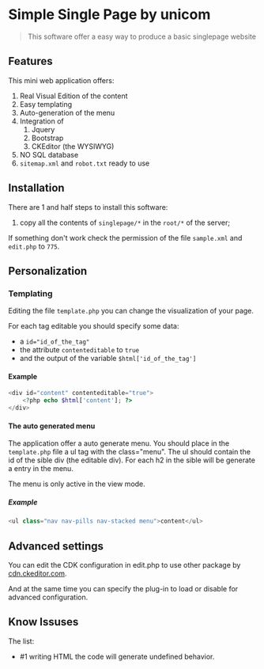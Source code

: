 Simple Single Page by unicom
============================

>This software offer a easy way to produce a basic singlepage website

## Features
This mini web application offers:

1.  Real Visual Edition of the content
2.  Easy templating
3.  Auto-generation of the menu
4.  Integration of
    1.  Jquery
    2.  Bootstrap
    3.  CKEditor (the WYSIWYG)
5.  NO SQL database
6.  `sitemap.xml` and `robot.txt` ready to use

## Installation
There are 1 and half steps to install this software:

1.  copy all the contents of `singlepage/*` in the `root/*` of the server;

If something don't work check the permission of the file `sample.xml` and `edit.php` to `775`.

## Personalization
### Templating
Editing the file `template.php` you can change the visualization of your page.

For each tag editable you should specify some data:

-   a `id="id_of_the_tag" `
-   the attribute `contenteditable` to `true`
-   and the output of the variable `$html['id_of_the_tag']`

#### Example
```php
<div id="content" contenteditable="true">
    <?php echo $html['content']; ?>
</div>
```
#### The auto generated menu
The application offer a auto generate menu. You should place in the  `template.php` file a ul tag with the class="menu". The ul should contain the id of the sible div (the editable div). For each h2 in the sible will be generate a entry in the menu. 

The menu is only active in the view mode.

##### Example
```php
<ul class="nav nav-pills nav-stacked menu">content</ul>
```

## Advanced settings
You can edit the CDK configuration in edit.php to use other package by [cdn.ckeditor.com](https://cdn.ckeditor.com).

And at the same time you can specify the plug-in to load or disable for advanced configuration.

## Know Issuses
The list:
-   #1 writing HTML the code will generate undefined behavior.

